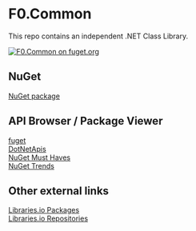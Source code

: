 # F0.Common
This repo contains an independent .NET Class Library.

[![F0.Common on fuget.org](https://www.fuget.org/packages/F0.Common/badge.svg)](https://www.fuget.org/packages/F0.Common)

## NuGet
[NuGet package](https://www.nuget.org/packages/F0.Common/)

## API Browser / Package Viewer
[fuget](https://www.fuget.org/packages/F0.Common)\
[DotNetApis](http://dotnetapis.com/pkg/F0.Common)\
[NuGet Must Haves](https://nugetmusthaves.com/Package/F0.Common)\
[NuGet Trends](https://nugettrends.com/packages?months=12&ids=F0.Common)

## Other external links
[Libraries.io Packages](https://libraries.io/nuget/F0.Common)\
[Libraries.io Repositories](https://libraries.io/github/Flash0ver/F0.Common)

